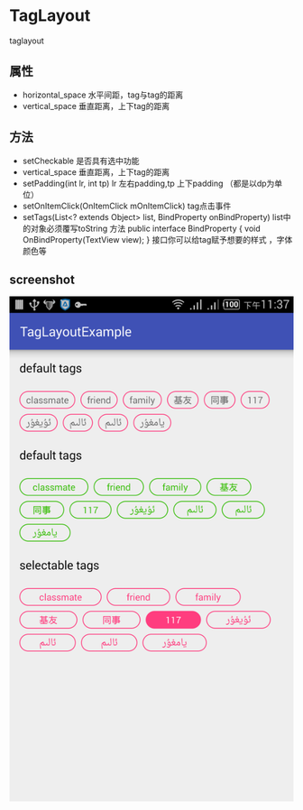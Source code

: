 # TagLayout
taglayout

属性
------------
* horizontal_space 水平间距，tag与tag的距离
* vertical_space 垂直距离，上下tag的距离

方法
------------
* setCheckable 是否具有选中功能
* vertical_space 垂直距离，上下tag的距离
* setPadding(int lr, int tp)  lr 左右padding,tp 上下padding （都是以dp为单位）
* setOnItemClick(OnItemClick mOnItemClick)   tag点击事件
* setTags(List<? extends Object> list, BindProperty onBindProperty)  list中的对象必须覆写toString 方法
 public interface BindProperty {
        void OnBindProperty(TextView view);
    }
    接口你可以给tag赋予想要的样式 ，字体颜色等
   
    

screenshot
------------
<img src="screenshot.png"/>
